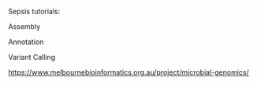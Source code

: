 



Sepsis tutorials:

Assembly

Annotation

Variant Calling


https://www.melbournebioinformatics.org.au/project/microbial-genomics/